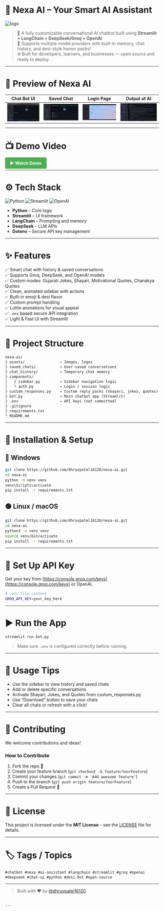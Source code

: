 # 🤖 Nexa AI – Your Smart AI Assistant
![logo](assets/logo.png)

> 💬 A fully customizable conversational AI chatbot built using **Streamlit + LangChain + DeepSeek/Groq + OpenAI**  
> 🧠 Supports multiple model providers with built-in memory, chat history, and desi-style humor packs!  
> 🌐 Built for developers, learners, and businesses — open source and ready to deploy.

---

# 🎯 Preview of Nexa AI
| Chat Bot UI | Saved Chat | Login Page | Output of AI |
|--------|------------|----------------|--------------|
| ![Main UI](preview/main.png) | ![Saved Chat](preview/saved_chat.png) | ![Login](preview/login.png) | ![Coding](preview/coding.png) |

---

# 📺 Demo Video

<a href="https://youtu.be/your-demo-link" target="_blank" style="padding:10px 16px;background:#4CAF50;color:white;border-radius:4px;text-decoration:none;font-weight:bold;">
▶️ Watch Demo
</a>

---

# ⚙ Tech Stack

<p>
  <img src="https://cdn.jsdelivr.net/gh/devicons/devicon/icons/python/python-original.svg" height="40" alt="Python" />
  <img src="https://cdn.jsdelivr.net/gh/devicons/devicon/icons/streamlit/streamlit-original.svg" height="40" alt="Streamlit" />
  <img src="https://upload.wikimedia.org/wikipedia/commons/e/ec/DeepSeek_logo.svg" height="40" alt="OpenAI" />
</p>

- **Python** – Core logic
- **Streamlit** – UI framework
- **LangChain** – Prompting and memory
- **DeepSeek** – LLM APIs
- **Dotenv** – Secure API key management

---

# ✨ Features

✅ Smart chat with history & saved conversations  
✅ Supports Groq, DeepSeek, and OpenAI models  
✅ Custom modes: Gujarati Jokes, Shayari, Motivational Quotes, Chanakya Quotes  
✅ Clean, animated sidebar with actions  
✅ Built-in emoji & desi flavor  
✅ Custom prompt handling  
✅ Lottie animations for visual appeal  
✅ `.env` based secure API integration  
✅ Light & Fast UI with Streamlit

---

# 📁 Project Structure

```plaintext
nexa-ai/
├ assets/                → Images, logos
├ saved_chats/           → User-saved conversations
├ chat_history/          → Temporary chat memory
├ components/
│   ├ sidebar.py         → Sidebar navigation logic
│   └ auth.py            → Login / session logic
├ custom_responses.py    → Custom reply packs (shayari, jokes, quotes)
├ bot.py                 → Main chatbot app (Streamlit)
├ .env                   → API keys (not committed)
├ .gitignore
├ requirements.txt
└ README.md
```

---

# 🚀 Installation & Setup

## 🔵 Windows

```bash
git clone https://github.com/dhruvpatel16120/nexa-ai.git
cd nexa-ai
python -m venv venv
venv\Scripts\activate
pip install -r requirements.txt
```

## 🟢 Linux / macOS

```bash
git clone https://github.com/dhruvpatel16120/nexa-ai.git
cd nexa-ai
python3 -m venv venv
source venv/bin/activate
pip install -r requirements.txt
```

---

# 🔑 Set Up API Key

Get your key from [https://console.groq.com/keys](https://console.groq.com/keys) or OpenAI.

```bash
# .env file content
GROQ_API_KEY=your_key_here
```

---

# ▶️ Run the App

```bash
streamlit run bot.py
```

> Make sure `.env` is configured correctly before running.

---

# 🧪 Usage Tips

- Use the sidebar to view history and saved chats  
- Add or delete specific conversations  
- Activate Shayari, Jokes, and Quotes from custom_responses.py  
- Use “Download” button to save your chats  
- Clear all chats or refresh with a click!

---

# 🙌 Contributing

We welcome contributions and ideas!

### How to Contribute

1. Fork the repo 🍴  
2. Create your feature branch (`git checkout -b feature/YourFeature`)  
3. Commit your changes (`git commit -m 'Add awesome feature'`)  
4. Push to the branch (`git push origin feature/YourFeature`)  
5. Create a Pull Request 🚀

---

# 📄 License

This project is licensed under the **MIT License** – see the [LICENSE](LICENSE) file for details.

---

# 🏷 Tags / Topics

```
#chatbot #nexa #ai-assistant #langchain #streamlit #groq #openai #deepseek #chat-ui #python #desi-bot #open-source
```

---

> Built with ❤️ by [@dhruvpatel16120](https://github.com/dhruvpatel16120)
```

---

